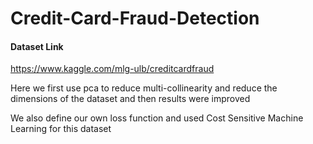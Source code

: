 # Credit-Card-Fraud-Detection

#### Dataset Link
https://www.kaggle.com/mlg-ulb/creditcardfraud

Here we first use pca to reduce multi-collinearity and reduce the dimensions of the dataset and then results were improved

We also define our own loss function and used Cost Sensitive Machine Learning for this dataset
